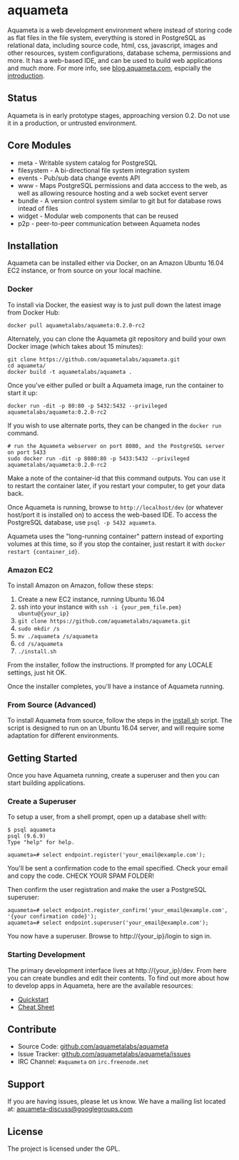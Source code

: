 aquameta
========

Aquameta is a web development environment where instead of storing code as flat
files in the file system, everything is stored in PostgreSQL as relational
data, including source code, html, css, javascript, images and other resources,
system configurations, database schema, permissions and more.  It has a
web-based IDE, and can be used to build web applications and much more.  For
more info, see [blog.aquameta.com](http://blog.aquameta.com/), espcially the [introduction](http://blog.aquameta.com/2015/08/28/introducing-aquameta/).

Status
------

Aquameta is in early prototype stages, approaching version 0.2.  Do not use it in a
production, or untrusted environment.

Core Modules
------------

- meta - Writable system catalog for PostgreSQL
- filesystem - A bi-directional file system integration system
- events - Pub/sub data change events API
- www - Maps PostgreSQL permissions and data acccess to the web, as well as allowing resource hosting and a web socket event server
- bundle - A version control system similar to git but for database rows intead of files
- widget - Modular web components that can be reused
- p2p - peer-to-peer communication between Aquameta nodes

Installation
------------

Aquameta can be installed either via Docker, on an Amazon Ubuntu 16.04 EC2 instance, or from source on your local machine.

### Docker

To install via Docker, the easiest way is to just pull down the latest image from Docker Hub:

```
docker pull aquametalabs/aquameta:0.2.0-rc2
```

Alternately, you can clone the Aquameta git repository and build your own Docker image (which takes about 15 minutes):

```
git clone https://github.com/aquametalabs/aquameta.git
cd aquameta/
docker build -t aquametalabs/aquameta .
```

Once you've either pulled or built a Aquameta image, run the container to start it up:

```
docker run -dit -p 80:80 -p 5432:5432 --privileged aquametalabs/aquameta:0.2.0-rc2
```

If you wish to use alternate ports, they can be changed in the `docker run` command.

```
# run the Aquameta webserver on port 8080, and the PostgreSQL server on port 5433
sudo docker run -dit -p 8080:80 -p 5433:5432 --privileged aquametalabs/aquameta:0.2.0-rc2
```

Make a note of the container-id that this command outputs.  You can use it to
restart the container later, if you restart your computer, to get your data back.

Once Aquameta is running, browse to `http://localhost/dev` (or whatever
host/port it is installed on) to access the web-based IDE.  To access the
PostgreSQL database, use `psql -p 5432 aquameta`.

Aquameta uses the "long-running container" pattern instead of exporting volumes
at this time, so if you stop the container, just restart it with `docker
restart {container_id}`.


### Amazon EC2

To install Amazon on Amazon, follow these steps:

1. Create a new EC2 instance, running Ubuntu 16.04
2. ssh into your instance with `ssh -i {your_pem_file.pem} ubuntu@{your_ip}`
3. `git clone https://github.com/aquametalabs/aquameta.git`
4. `sudo mkdir /s`
5. `mv ./aquameta /s/aquameta`
6. `cd /s/aquameta`
7. `./install.sh`

From the installer, follow the instructions.  If prompted for any LOCALE settings, just hit OK.

Once the installer completes, you'll have a instance of Aquameta running.  

### From Source (Advanced)

To install Aquameta from source, follow the steps in the
[install.sh](https://github.com/aquametalabs/aquameta/blob/master/install.sh)
script.  The script is designed to run on an Ubuntu 16.04 server, and will
require some adaptation for different environments.

Getting Started
---------------

Once you have Aquameta running, create a superuser and then you can start building applications.

### Create a Superuser

To setup a user, from a shell prompt, open up a database shell with:

```
$ psql aquameta
psql (9.6.9)
Type "help" for help.

aquameta=# select endpoint.register('your_email@example.com');
```

You'll be sent a confirmation code to the email specified.  Check your email and copy the code.  CHECK YOUR SPAM FOLDER!

Then confirm the user registration and make the user a PostgreSQL superuser:

```
aquameta=# select endpoint.register_confirm('your_email@example.com', '{your confirmation code}');
aquameta=# select endpoint.superuser('your_email@example.com');
```

You now have a superuser.  Browse to http://{your_ip}/login to sign in.

### Starting Development

The primary development interface lives at http://{your_ip}/dev.  From here you can create bundles and edit their contents.  To find out more about how to develop apps in Aquameta, here are the available resources:

- [Quickstart](docs/quickstart.md)
- [Cheat Sheet](docs/cheatsheet.md)



Contribute
----------

- Source Code: [github.com/aquametalabs/aquameta](https://github.com/aquametalabs/aquameta)
- Issue Tracker: [github.com/aquametalabs/aquameta/issues](https://github.com/aquametalabs/aquameta/issues)
- IRC Channel: `#aquameta` on `irc.freenode.net`

Support
-------

If you are having issues, please let us know.
We have a mailing list located at: aquameta-discuss@googlegroups.com

License
-------

The project is licensed under the GPL.

